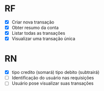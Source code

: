 # RF

- [x] Criar nova transação 
- [x] Obter resumo da conta
- [x] Listar todas as transações
- [x] Visualizar uma transação única

# RN

- [x] tipo credito (somará) tipo debito (subtrairá)
- [ ] Identificação do usuário nas requisições
- [ ] Usuário pose visualizar suas transações